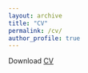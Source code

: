 ```yaml
---
layout: archive
title: "CV"
permalink: /cv/
author_profile: true
---
```


Download <a href="https://robbiemparks.github.io/files/RobbieParksCV20200408.pdf" target="_blank">CV</a>
